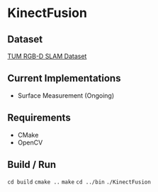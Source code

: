 # KinectFusion

## Dataset
[TUM RGB-D SLAM Dataset](https://vision.in.tum.de/data/datasets/rgbd-dataset/download)

## Current Implementations
* Surface Measurement (Ongoing)

## Requirements
* CMake
* OpenCV

## Build / Run
`cd build`
`cmake ..`
`make`
`cd ../bin`
`./KinectFusion`
